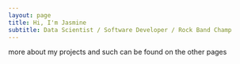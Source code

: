 ```yaml
---
layout: page
title: Hi, I'm Jasmine
subtitle: Data Scientist / Software Developer / Rock Band Champ
---
```


more about my projects and such can be found on the other pages

